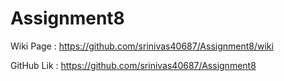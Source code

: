 # Assignment8

Wiki Page : https://github.com/srinivas40687/Assignment8/wiki

GitHub Lik : https://github.com/srinivas40687/Assignment8
